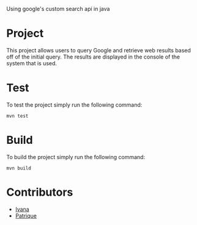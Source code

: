 Using google's custom search api in java

# Project

This project allows users to query Google and retrieve web results based off of the initial query. The results are displayed in the console of the system that is used.

# Test

To test the project simply run the following command:

`mvn test`

# Build

To build the project simply run the following command:

`mvn build`

# Contributors

- [Ivana](https://github.com/ebivibe)
- [Patrique](https://github.com/pat-lego)